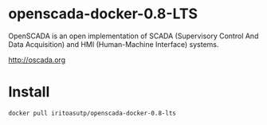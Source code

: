 # openscada-docker-0.8-LTS
OpenSCADA is an open implementation of SCADA (Supervisory Control And Data Acquisition) and HMI (Human-Machine Interface) systems.

http://oscada.org

# Install  
```docker pull iritoasutp/openscada-docker-0.8-lts```
